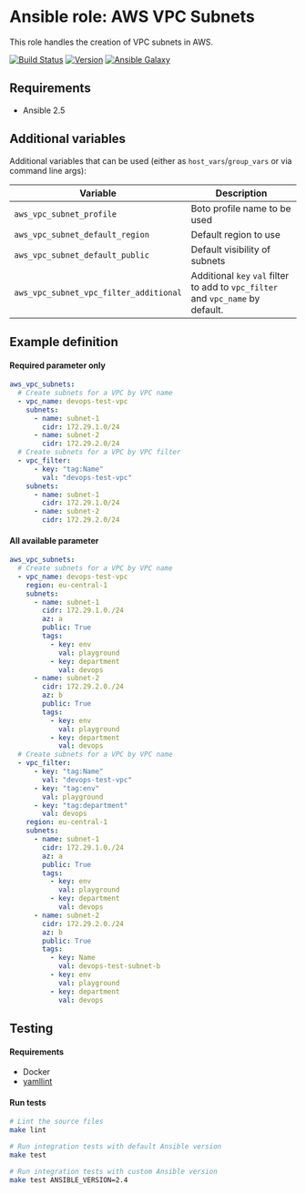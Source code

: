 # Ansible role: AWS VPC Subnets

This role handles the creation of VPC subnets in AWS.

[![Build Status](https://travis-ci.org/Flaconi/ansible-role-aws-vpc-subnet.svg?branch=master)](https://travis-ci.org/Flaconi/ansible-role-aws-vpc-subnet)
[![Version](https://img.shields.io/github/tag/Flaconi/ansible-role-aws-vpc-subnet.svg)](https://github.com/Flaconi/ansible-role-aws-vpc-subnet/tags)
[![Ansible Galaxy](https://img.shields.io/ansible/role/d/25921.svg)](https://galaxy.ansible.com/Flaconi/aws-vpc-subnet/)

## Requirements

* Ansible 2.5


## Additional variables

Additional variables that can be used (either as `host_vars`/`group_vars` or via command line args):

| Variable                               | Description                     |
|----------------------------------------|---------------------------------|
| `aws_vpc_subnet_profile`               | Boto profile name to be used    |
| `aws_vpc_subnet_default_region`        | Default region to use           |
| `aws_vpc_subnet_default_public`        | Default visibility of subnets   |
| `aws_vpc_subnet_vpc_filter_additional` | Additional `key` `val` filter to add to `vpc_filter` and `vpc_name` by default. |

## Example definition

#### Required parameter only

```yml
aws_vpc_subnets:
  # Create subnets for a VPC by VPC name
  - vpc_name: devops-test-vpc
    subnets:
      - name: subnet-1
        cidr: 172.29.1.0/24
      - name: subnet-2
        cidr: 172.29.2.0/24
  # Create subnets for a VPC by VPC filter
  - vpc_filter:
      - key: "tag:Name"
        val: "devops-test-vpc"
    subnets:
      - name: subnet-1
        cidr: 172.29.1.0/24
      - name: subnet-2
        cidr: 172.29.2.0/24
```

#### All available parameter
```yml
aws_vpc_subnets:
  # Create subnets for a VPC by VPC name
  - vpc_name: devops-test-vpc
    region: eu-central-1
    subnets:
      - name: subnet-1
        cidr: 172.29.1.0./24
        az: a
        public: True
        tags:
          - key: env
            val: playground
          - key: department
            val: devops
      - name: subnet-2
        cidr: 172.29.2.0./24
        az: b
        public: True
        tags:
          - key: env
            val: playground
          - key: department
            val: devops
  # Create subnets for a VPC by VPC name
  - vpc_filter:
      - key: "tag:Name"
        val: "devops-test-vpc"
      - key: "tag:env"
        val: playground
      - key: "tag:department"
        val: devops
    region: eu-central-1
    subnets:
      - name: subnet-1
        cidr: 172.29.1.0./24
        az: a
        public: True
        tags:
          - key: env
            val: playground
          - key: department
            val: devops
      - name: subnet-2
        cidr: 172.29.2.0./24
        az: b
        public: True
        tags:
          - key: Name
            val: devops-test-subnet-b
          - key: env
            val: playground
          - key: department
            val: devops
```


## Testing

#### Requirements

* Docker
* [yamllint](https://github.com/adrienverge/yamllint)

#### Run tests

```bash
# Lint the source files
make lint

# Run integration tests with default Ansible version
make test

# Run integration tests with custom Ansible version
make test ANSIBLE_VERSION=2.4
```
